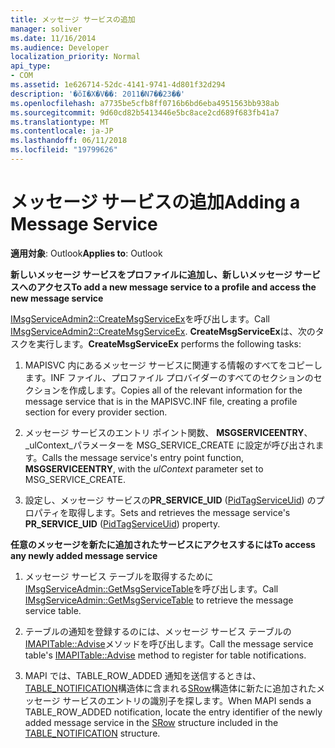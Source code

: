 ```yaml
---
title: メッセージ サービスの追加
manager: soliver
ms.date: 11/16/2014
ms.audience: Developer
localization_priority: Normal
api_type:
- COM
ms.assetid: 1e626714-52dc-4141-9741-4d801f32d294
description: '�ŏI�X�V��: 2011�N7��23��'
ms.openlocfilehash: a7735be5cfb8ff0716b6bd6eba4951563bb938ab
ms.sourcegitcommit: 9d60cd82b5413446e5bc8ace2cd689f683fb41a7
ms.translationtype: MT
ms.contentlocale: ja-JP
ms.lasthandoff: 06/11/2018
ms.locfileid: "19799626"
---
```

# <a name="adding-a-message-service"></a><span data-ttu-id="9afde-103">メッセージ サービスの追加</span><span class="sxs-lookup"><span data-stu-id="9afde-103">Adding a Message Service</span></span>

  
  
<span data-ttu-id="9afde-104">**適用対象**: Outlook</span><span class="sxs-lookup"><span data-stu-id="9afde-104">**Applies to**: Outlook</span></span> 
  
 <span data-ttu-id="9afde-105">**新しいメッセージ サービスをプロファイルに追加し、新しいメッセージ サービスへのアクセス**</span><span class="sxs-lookup"><span data-stu-id="9afde-105">**To add a new message service to a profile and access the new message service**</span></span>
  
<span data-ttu-id="9afde-106">[IMsgServiceAdmin2::CreateMsgServiceEx](imsgserviceadmin2-createmsgserviceex.md)を呼び出します。</span><span class="sxs-lookup"><span data-stu-id="9afde-106">Call [IMsgServiceAdmin2::CreateMsgServiceEx](imsgserviceadmin2-createmsgserviceex.md).</span></span> <span data-ttu-id="9afde-107">**CreateMsgServiceEx**は、次のタスクを実行します。</span><span class="sxs-lookup"><span data-stu-id="9afde-107">**CreateMsgServiceEx** performs the following tasks:</span></span> 
  
1. <span data-ttu-id="9afde-108">MAPISVC 内にあるメッセージ サービスに関連する情報のすべてをコピーします。INF ファイル、プロファイル プロバイダーのすべてのセクションのセクションを作成します。</span><span class="sxs-lookup"><span data-stu-id="9afde-108">Copies all of the relevant information for the message service that is in the MAPISVC.INF file, creating a profile section for every provider section.</span></span>
    
2. <span data-ttu-id="9afde-109">メッセージ サービスのエントリ ポイント関数、 **MSGSERVICEENTRY**、 _ulContext_パラメーターを MSG_SERVICE_CREATE に設定が呼び出されます。</span><span class="sxs-lookup"><span data-stu-id="9afde-109">Calls the message service's entry point function, **MSGSERVICEENTRY**, with the  _ulContext_ parameter set to MSG_SERVICE_CREATE.</span></span> 
    
3. <span data-ttu-id="9afde-110">設定し、メッセージ サービスの**PR_SERVICE_UID** ([PidTagServiceUid](pidtagserviceuid-canonical-property.md)) のプロパティを取得します。</span><span class="sxs-lookup"><span data-stu-id="9afde-110">Sets and retrieves the message service's **PR_SERVICE_UID** ([PidTagServiceUid](pidtagserviceuid-canonical-property.md)) property.</span></span>
    
 <span data-ttu-id="9afde-111">**任意のメッセージを新たに追加されたサービスにアクセスするには**</span><span class="sxs-lookup"><span data-stu-id="9afde-111">**To access any newly added message service**</span></span>
  
1. <span data-ttu-id="9afde-112">メッセージ サービス テーブルを取得するために[IMsgServiceAdmin::GetMsgServiceTable](imsgserviceadmin-getmsgservicetable.md)を呼び出します。</span><span class="sxs-lookup"><span data-stu-id="9afde-112">Call [IMsgServiceAdmin::GetMsgServiceTable](imsgserviceadmin-getmsgservicetable.md) to retrieve the message service table.</span></span> 
    
2. <span data-ttu-id="9afde-113">テーブルの通知を登録するのには、メッセージ サービス テーブルの[IMAPITable::Advise](imapitable-advise.md)メソッドを呼び出します。</span><span class="sxs-lookup"><span data-stu-id="9afde-113">Call the message service table's [IMAPITable::Advise](imapitable-advise.md) method to register for table notifications.</span></span> 
    
3. <span data-ttu-id="9afde-114">MAPI では、TABLE_ROW_ADDED 通知を送信するときは、 [TABLE_NOTIFICATION](table_notification.md)構造体に含まれる[SRow](srow.md)構造体に新たに追加されたメッセージ サービスのエントリの識別子を探します。</span><span class="sxs-lookup"><span data-stu-id="9afde-114">When MAPI sends a TABLE_ROW_ADDED notification, locate the entry identifier of the newly added message service in the [SRow](srow.md) structure included in the [TABLE_NOTIFICATION](table_notification.md) structure.</span></span> 
    

